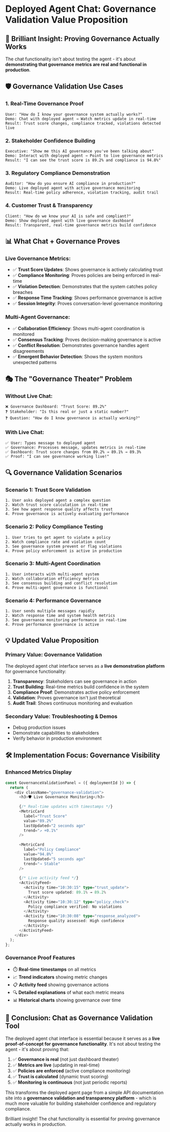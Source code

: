 # Deployed Agent Chat: Governance Validation Value Proposition

## 🎯 **Brilliant Insight: Proving Governance Actually Works**

The chat functionality isn't about testing the agent - it's about **demonstrating that governance metrics are real and functional in production**.

## 🛡️ **Governance Validation Use Cases**

### **1. Real-Time Governance Proof**
```
User: "How do I know your governance system actually works?"
Demo: Chat with deployed agent → Watch metrics update in real-time
Result: Trust score changes, compliance tracked, violations detected live
```

### **2. Stakeholder Confidence Building**
```
Executive: "Show me this AI governance you've been talking about"
Demo: Interact with deployed agent → Point to live governance metrics
Result: "I can see the trust score is 89.2% and compliance is 94.8%"
```

### **3. Regulatory Compliance Demonstration**
```
Auditor: "How do you ensure AI compliance in production?"
Demo: Live deployed agent with active governance monitoring
Result: Real-time policy adherence, violation tracking, audit trail
```

### **4. Customer Trust & Transparency**
```
Client: "How do we know your AI is safe and compliant?"
Demo: Show deployed agent with live governance dashboard
Result: Transparent, real-time governance metrics build confidence
```

## 📊 **What Chat + Governance Proves**

### **Live Governance Metrics:**
- ✅ **Trust Score Updates**: Shows governance is actively calculating trust
- ✅ **Compliance Monitoring**: Proves policies are being enforced in real-time
- ✅ **Violation Detection**: Demonstrates that the system catches policy breaches
- ✅ **Response Time Tracking**: Shows performance governance is active
- ✅ **Session Integrity**: Proves conversation-level governance monitoring

### **Multi-Agent Governance:**
- ✅ **Collaboration Efficiency**: Shows multi-agent coordination is monitored
- ✅ **Consensus Tracking**: Proves decision-making governance is active
- ✅ **Conflict Resolution**: Demonstrates governance handles agent disagreements
- ✅ **Emergent Behavior Detection**: Shows the system monitors unexpected patterns

## 🎭 **The "Governance Theater" Problem**

### **Without Live Chat:**
```
❌ Governance Dashboard: "Trust Score: 89.2%"
❓ Stakeholder: "Is this real or just a static number?"
❓ Question: "How do I know governance is actually working?"
```

### **With Live Chat:**
```
✅ User: Types message to deployed agent
✅ Governance: Processes message, updates metrics in real-time
✅ Dashboard: Trust score changes from 89.2% → 89.1% → 89.3%
✅ Proof: "I can see governance working live!"
```

## 🔍 **Governance Validation Scenarios**

### **Scenario 1: Trust Score Validation**
```
1. User asks deployed agent a complex question
2. Watch trust score calculation in real-time
3. See how agent response quality affects trust
4. Prove governance is actively evaluating performance
```

### **Scenario 2: Policy Compliance Testing**
```
1. User tries to get agent to violate a policy
2. Watch compliance rate and violation count
3. See governance system prevent or flag violations
4. Prove policy enforcement is active in production
```

### **Scenario 3: Multi-Agent Coordination**
```
1. User interacts with multi-agent system
2. Watch collaboration efficiency metrics
3. See consensus building and conflict resolution
4. Prove multi-agent governance is functional
```

### **Scenario 4: Performance Governance**
```
1. User sends multiple messages rapidly
2. Watch response time and system health metrics
3. See governance monitoring performance in real-time
4. Prove performance governance is active
```

## 💡 **Updated Value Proposition**

### **Primary Value: Governance Validation**
The deployed agent chat interface serves as a **live demonstration platform** for governance functionality:

1. **Transparency**: Stakeholders can see governance in action
2. **Trust Building**: Real-time metrics build confidence in the system
3. **Compliance Proof**: Demonstrates active policy enforcement
4. **Validation**: Proves governance isn't just theoretical
5. **Audit Trail**: Shows continuous monitoring and evaluation

### **Secondary Value: Troubleshooting & Demos**
- Debug production issues
- Demonstrate capabilities to stakeholders
- Verify behavior in production environment

## 🛠️ **Implementation Focus: Governance Visibility**

### **Enhanced Metrics Display**
```typescript
const GovernanceValidationPanel = ({ deploymentId }) => {
  return (
    <div className="governance-validation">
      <h3>🛡️ Live Governance Monitoring</h3>
      
      {/* Real-time updates with timestamps */}
      <MetricCard 
        label="Trust Score" 
        value="89.2%" 
        lastUpdated="2 seconds ago"
        trend="↗️ +0.1%"
      />
      
      <MetricCard 
        label="Policy Compliance" 
        value="94.8%" 
        lastUpdated="5 seconds ago"
        trend="→ Stable"
      />
      
      {/* Live activity feed */}
      <ActivityFeed>
        <Activity time="10:30:15" type="trust_update">
          Trust score updated: 89.1% → 89.2%
        </Activity>
        <Activity time="10:30:12" type="policy_check">
          Policy compliance verified: No violations
        </Activity>
        <Activity time="10:30:08" type="response_analyzed">
          Response quality assessed: High confidence
        </Activity>
      </ActivityFeed>
    </div>
  );
};
```

### **Governance Proof Features**
- ⏱️ **Real-time timestamps** on all metrics
- 📈 **Trend indicators** showing metric changes
- 📋 **Activity feed** showing governance actions
- 🔍 **Detailed explanations** of what each metric means
- 📊 **Historical charts** showing governance over time

## 🎯 **Conclusion: Chat as Governance Validation Tool**

The deployed agent chat interface is essential because it serves as a **live proof-of-concept for governance functionality**. It's not about testing the agent - it's about proving that:

1. ✅ **Governance is real** (not just dashboard theater)
2. ✅ **Metrics are live** (updating in real-time)
3. ✅ **Policies are enforced** (active compliance monitoring)
4. ✅ **Trust is calculated** (dynamic trust scoring)
5. ✅ **Monitoring is continuous** (not just periodic reports)

This transforms the deployed agent page from a simple API documentation site into a **governance validation and transparency platform** - which is much more valuable for building stakeholder confidence and regulatory compliance.

Brilliant insight! The chat functionality is essential for proving governance actually works in production.

